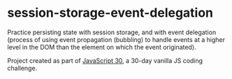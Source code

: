 # session-storage-event-delegation

Practice persisting state with session storage, and with event delegation (process of using event propagation (bubbling) to handle events at a higher level in the DOM than the element on which the event originated).

Project created as part of [JavaScript 30](https://javascript30.com/), a 30-day vanilla JS coding challenge.

